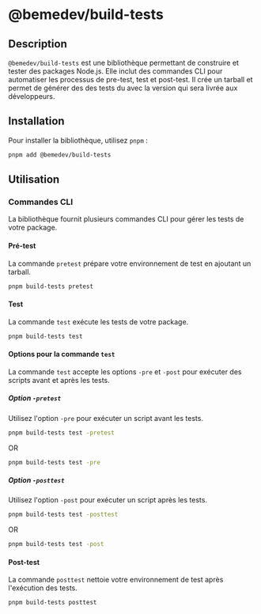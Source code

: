 # @bemedev/build-tests

## Description

`@bemedev/build-tests` est une bibliothèque permettant de construire et
tester des packages Node.js. Elle inclut des commandes CLI pour automatiser
les processus de pre-test, test et post-test. Il crée un tarball et permet
de générer des des tests du avec la version qui sera livrée aux
développeurs.

## Installation

Pour installer la bibliothèque, utilisez `pnpm` :

```sh
pnpm add @bemedev/build-tests
```

## Utilisation

### Commandes CLI

La bibliothèque fournit plusieurs commandes CLI pour gérer les tests de
votre package.

#### Pré-test

La commande `pretest` prépare votre environnement de test en ajoutant un
tarball.

```sh
pnpm build-tests pretest
```

#### Test

La commande `test` exécute les tests de votre package.

```sh
pnpm build-tests test
```

#### Options pour la commande `test`

La commande `test` accepte les options `-pre` et `-post` pour exécuter des
scripts avant et après les tests.

##### Option `-pretest`

Utilisez l'option `-pre` pour exécuter un script avant les tests.

```sh
pnpm build-tests test -pretest
```

OR

```sh
pnpm build-tests test -pre
```

##### Option `-posttest`

Utilisez l'option `-post` pour exécuter un script après les tests.

```sh
pnpm build-tests test -posttest
```

OR

```sh
pnpm build-tests test -post
```

#### Post-test

La commande `posttest` nettoie votre environnement de test après
l'exécution des tests.

```sh
pnpm build-tests posttest
```
